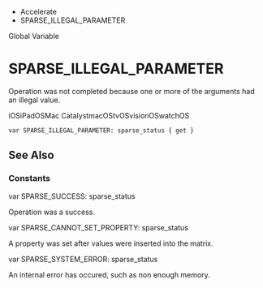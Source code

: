 

- Accelerate
-  SPARSE_ILLEGAL_PARAMETER 

Global Variable

# SPARSE_ILLEGAL_PARAMETER

Operation was not completed because one or more of the arguments had an illegal value.

iOSiPadOSMac CatalystmacOStvOSvisionOSwatchOS

``` source
var SPARSE_ILLEGAL_PARAMETER: sparse_status { get }
```

## See Also

### Constants

var SPARSE_SUCCESS: sparse_status

Operation was a success.

var SPARSE_CANNOT_SET_PROPERTY: sparse_status

A property was set after values were inserted into the matrix.

var SPARSE_SYSTEM_ERROR: sparse_status

An internal error has occured, such as non enough memory.

